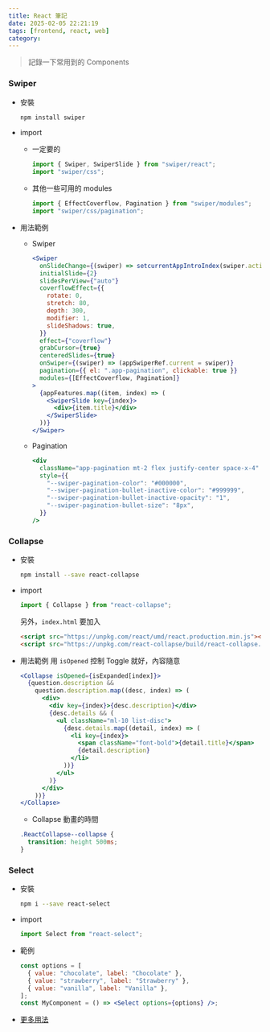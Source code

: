 ```yaml
---
title: React 筆記
date: 2025-02-05 22:21:19
tags: [frontend, react, web]
category:
---
```


> 記錄一下常用到的 Components

### Swiper

- 安裝

  ```sh
  npm install swiper
  ```

- import

  - 一定要的

    ```js
    import { Swiper, SwiperSlide } from "swiper/react";
    import "swiper/css";
    ```

  - 其他一些可用的 modules

    ```js
    import { EffectCoverflow, Pagination } from "swiper/modules";
    import "swiper/css/pagination";
    ```

- 用法範例
  - Swiper
    ```jsx
    <Swiper
      onSlideChange={(swiper) => setcurrentAppIntroIndex(swiper.activeIndex)}
      initialSlide={2}
      slidesPerView={"auto"}
      coverflowEffect={{
        rotate: 0,
        stretch: 80,
        depth: 300,
        modifier: 1,
        slideShadows: true,
      }}
      effect={"coverflow"}
      grabCursor={true}
      centeredSlides={true}
      onSwiper={(swiper) => (appSwiperRef.current = swiper)}
      pagination={{ el: ".app-pagination", clickable: true }}
      modules={[EffectCoverflow, Pagination]}
    >
      {appFeatures.map((item, index) => (
        <SwiperSlide key={index}>
          <div>{item.title}</div>
        </SwiperSlide>
      ))}
    </Swiper>
    ```
  - Pagination
    ```jsx
    <div
      className="app-pagination mt-2 flex justify-center space-x-4"
      style={{
        "--swiper-pagination-color": "#000000",
        "--swiper-pagination-bullet-inactive-color": "#999999",
        "--swiper-pagination-bullet-inactive-opacity": "1",
        "--swiper-pagination-bullet-size": "8px",
      }}
    />
    ```

### Collapse

- 安裝

  ```sh
  npm install --save react-collapse
  ```

- import

  ```jsx
  import { Collapse } from "react-collapse";
  ```

  另外，`index.html` 要加入

  ```html
  <script src="https://unpkg.com/react/umd/react.production.min.js"></script>
  <script src="https://unpkg.com/react-collapse/build/react-collapse.min.js"></script>
  ```

- 用法範例
  用 `isOpened` 控制 Toggle 就好，內容隨意

  ```jsx
  <Collapse isOpened={isExpanded[index]}>
    {question.description &&
      question.description.map((desc, index) => (
        <div>
          <div key={index}>{desc.description}</div>
          {desc.details && (
            <ul className="ml-10 list-disc">
              {desc.details.map((detail, index) => (
                <li key={index}>
                  <span className="font-bold">{detail.title}</span>
                  {detail.description}
                </li>
              ))}
            </ul>
          )}
        </div>
      ))}
  </Collapse>
  ```

  - Collapse 動畫的時間

  ```css
  .ReactCollapse--collapse {
    transition: height 500ms;
  }
  ```

### Select

- 安裝

  ```sh
  npm i --save react-select
  ```

- import

  ```jsx
  import Select from "react-select";
  ```

- 範例

  ```jsx
  const options = [
    { value: "chocolate", label: "Chocolate" },
    { value: "strawberry", label: "Strawberry" },
    { value: "vanilla", label: "Vanilla" },
  ];
  const MyComponent = () => <Select options={options} />;
  ```

- [更多用法](https://react-select.com/home#getting-started)
